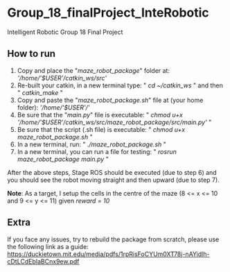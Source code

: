 # Group_18_finalProject_InteRobotic
Intelligent Robotic Group 18 Final Project

## How to run
1. Copy and place the "_maze_robot_package_" folder at: _'/home/'$USER'/catkin_ws/src'_
2. Re-built your catkin, in a new terminal type: " _cd ~/catkin_ws_ " and then " _catkin_make_ "
3. Copy and paste the "_maze_robot_package.sh_" file at (your home folder): _'/home/'$USER'/'_
4. Be sure that the "_main.py_" file is executable: " _chmod u+x '/home/'$USER'/catkin_ws/src/maze_robot_package/src/main.py'_ "
5. Be sure that the script (.sh file) is executable: " _chmod u+x maze_robot_package.sh_ "
6. In a new terminal, run: " _./maze_robot_package.sh_ "
7. In a new terminal, you can run a file for testing: " _rosrun maze_robot_package main.py_ "

After the above steps, Stage ROS should be executed (due to step 6) and you should see the robot moving straight and then upward (due to step 7).

**Note**: As a target, I setup the cells in the centre of the maze (8 <= x <= 10 and 9 <= y <= 11) given _reward = 10_

## Extra
If you face any issues, try to rebuild the package from scratch, please use the following link as a guide: 
https://duckietown.mit.edu/media/pdfs/1rpRisFoCYUm0XT78j-nAYidlh-cDtLCdEbIaBCnx9ew.pdf
